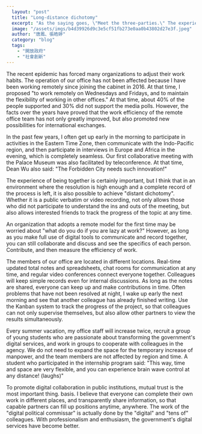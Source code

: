 ```yaml
---
  layout: "post"
  title: "Long-distance dichotomy"
  excerpt: "As the saying goes, \"Meet the three-parties.\" The experience of being present together is certainly important, but I think that in an environment with a high enough resolution and a complete record of the process, it is also possible to achieve \"distant love\""
  image: "/assets/imgs/b4d39926d9c3e5cf51fb273e0aa0b43802d27e3f.jpeg"
  author: "唐鳳、張皓婷"
  category: "blog"
  tags: 
    - "開放政府"
    - "社會創新"
---
```



The recent epidemic has forced many organizations to adjust their work habits. The operation of our office has not been affected because I have been working remotely since joining the cabinet in 2016. At that time, I proposed "to work remotely on Wednesdays and Fridays, and to maintain the flexibility of working in other offices." At that time, about 40% of the people supported and 30% did not support the media polls. However, the facts over the years have proved that the work efficiency of the remote office team has not only greatly improved, but also promoted new possibilities for international exchanges. 

In the past few years, I often get up early in the morning to participate in activities in the Eastern Time Zone, then communicate with the Indo-Pacific region, and then participate in interviews in Europe and Africa in the evening, which is completely seamless. Our first collaborative meeting with the Palace Museum was also facilitated by teleconference. At that time, Dean Wu also said: "The Forbidden City needs such innovation!" 

 The experience of being together is certainly important, but I think that in an environment where the resolution is high enough and a complete record of the process is left, it is also possible to achieve "distant dichotomy". Whether it is a public verbatim or video recording, not only allows those who did not participate to understand the ins and outs of the meeting, but also allows interested friends to track the progress of the topic at any time. 

An organization that adopts a remote model for the first time may be worried about "what do you do if you are lazy at work?" However, as long as you make full use of digital tools to communicate and record together, you can still collaborate and discuss and see the specifics of each person. Contribute, and then measure the efficiency of work. 

The members of our office are located in different locations. Real-time updated total notes and spreadsheets, chat rooms for communication at any time, and regular video conferences connect everyone together. Colleagues will keep simple records even for internal discussions. As long as the notes are shared, everyone can keep up and make contributions in time. Often problems that have not been resolved at night, I wake up early the next morning and see that another colleague has already finished writing. Use the Kanban system to track the progress of the project, so that colleagues can not only supervise themselves, but also allow other partners to view the results simultaneously. 

Every summer vacation, my office staff will increase twice, recruit a group of young students who are passionate about transforming the government's digital services, and work in groups to cooperate with colleagues in the agency. We do not need to expand the space for the temporary increase of manpower, and the team members are not affected by region and time. A student who participated in the internship program said: "This way, time and space are very flexible, and you can experience brain wave control at any distance! (laughs)"

To promote digital collaboration in public institutions, mutual trust is the most important thing. basis. I believe that everyone can complete their own work in different places, and transparently share information, so that capable partners can fill up positions anytime, anywhere. The work of the "digital political commissar" is actually done by the "digital" and "tens of" colleagues. With professionalism and enthusiasm, the government's digital services have become better. 

